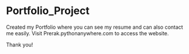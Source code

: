 # Portfolio_Project
Created my Portfolio where you can see my resume and can also contact me easily.
Visit Prerak.pythonanywhere.com to access the website.

Thank you!
